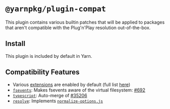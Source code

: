 # `@yarnpkg/plugin-compat`

This plugin contains various builtin patches that will be applied to packages that aren't compatible with the Plug'n'Play resolution out-of-the-box.

## Install

This plugin is included by default in Yarn.

## Compatibility Features

- Various [extensions](https://yarnpkg.com/configuration/yarnrc#packageExtensions) are enabled by default (full list [here](https://github.com/yarnpkg/berry/blob/master/packages/yarnpkg-extensions/sources/index.ts))
- [`fsevents`](https://github.com/yarnpkg/berry/tree/master/packages/plugin-compat/extra/fsevents): Makes fsevents aware of the virtual filesystem: [#692](https://github.com/yarnpkg/berry/pull/692)
- [`typescript`](https://github.com/yarnpkg/berry/tree/master/packages/plugin-compat/extra/typescript): Auto-merge of [#35206](https://github.com/microsoft/TypeScript/pull/35206)
- [`resolve`](https://github.com/yarnpkg/berry/tree/master/packages/plugin-compat/extra/resolve): Implements [`normalize-options.js`](https://github.com/browserify/resolve/pull/174)
